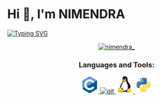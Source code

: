 <h1 align="left">Hi 👋, I'm NIMENDRA</h1>

[![Typing SVG](https://readme-typing-svg.demolab.com?font=JetBrains+Mono&pause=1000&color=00F748&width=435&lines=FOSS+Enthusiast)](https://git.io/typing-svg)

<p align="center"> <a href="https://twitter.com/nimendra_" target="blank"><img src="https://img.shields.io/twitter/follow/nimendra_?logo=twitter&style=for-the-badge" alt="nimendra_" /></a> </p>


<h3 align="center">Languages and Tools:</h3>
<p align="center"> <a href="https://www.cprogramming.com/" target="_blank" rel="noreferrer"> <img src="https://raw.githubusercontent.com/devicons/devicon/master/icons/c/c-original.svg" alt="c" width="40" height="40"/> </a> <a href="https://git-scm.com/" target="_blank" rel="noreferrer"> <img src="https://www.vectorlogo.zone/logos/git-scm/git-scm-icon.svg" alt="git" width="40" height="40"/> </a> <a href="https://www.linux.org/" target="_blank" rel="noreferrer"> <img src="https://raw.githubusercontent.com/devicons/devicon/master/icons/linux/linux-original.svg" alt="linux" width="40" height="40"/> </a> <a href="https://www.python.org" target="_blank" rel="noreferrer"> <img src="https://raw.githubusercontent.com/devicons/devicon/master/icons/python/python-original.svg" alt="python" width="40" height="40"/> </a> </p>
